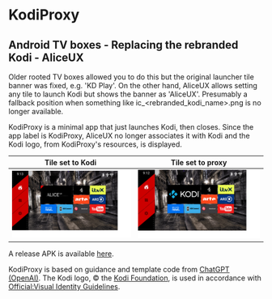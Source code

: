 # KodiProxy

## Android TV boxes - Replacing the rebranded Kodi - AliceUX

Older rooted TV boxes allowed you to do this but the original launcher tile banner was fixed, e.g. 'KD Play'. On the other hand, AliceUX allows setting any tile to launch Kodi but shows the banner as 'AliceUX'. Presumably a fallback position when something like ic_<rebranded_kodi_name>.png is no longer available.

KodiProxy is a minimal app that just launches Kodi, then closes. Since the app label is KodiProxy, AliceUX no longer associates it with Kodi and the Kodi logo, from KodiProxy's resources, is displayed.

| Tile set to Kodi ​​​​​​​                  | Tile set to proxy                            |
| :--------------------------------: | :------------------------------------------: |
| ![kodi](screenshots/kodi-tile.png) | ![kodiproxy](screenshots/kodiproxy-tile.png) |

A release APK is available [here](releases/tag/v1.0).

KodiProxy is based on guidance and template code from [ChatGPT (OpenAI)](https://chatgpt.com/). The Kodi logo, © the [Kodi Foundation](https://kodi.wiki/view/XBMC_Foundation), is used in accordance with [Official:Visual Identity Guidelines](https://kodi.wiki/view/Official:Visual_Identity_Guidelines).
